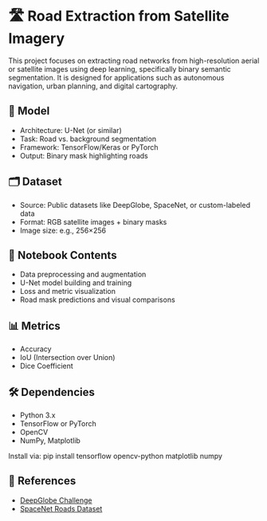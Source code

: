 # 🛣️ Road Extraction from Satellite Imagery

This project focuses on extracting road networks from high-resolution aerial or satellite images using deep learning, specifically binary semantic segmentation. It is designed for applications such as autonomous navigation, urban planning, and digital cartography.

## 🧠 Model

- Architecture: U-Net (or similar)
- Task: Road vs. background segmentation
- Framework: TensorFlow/Keras or PyTorch
- Output: Binary mask highlighting roads

## 🗂️ Dataset

- Source: Public datasets like DeepGlobe, SpaceNet, or custom-labeled data
- Format: RGB satellite images + binary masks
- Image size: e.g., 256×256

## 📓 Notebook Contents

- Data preprocessing and augmentation
- U-Net model building and training
- Loss and metric visualization
- Road mask predictions and visual comparisons

## 📊 Metrics

- Accuracy
- IoU (Intersection over Union)
- Dice Coefficient

## 🛠️ Dependencies

- Python 3.x
- TensorFlow or PyTorch
- OpenCV
- NumPy, Matplotlib

Install via:
pip install tensorflow opencv-python matplotlib numpy

## 🔗 References

- [DeepGlobe Challenge](https://deepglobe.org/challenge.html)
- [SpaceNet Roads Dataset](https://spacenet.ai/)

